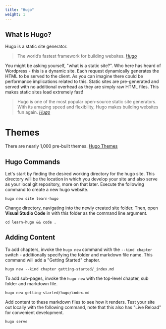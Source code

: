 ```yaml
---
title: "Hugo"
weight: 1
---
```


## What Is Hugo?

Hugo is a static site generator. 

> The world’s fastest framework for building websites. <cite><a href='https://gohugo.io/' target='_blank'>Hugo</a></cite>

You might be asking yourself, "what is a static site?". Who here has heard of <i class="fab fa-wordpress"></i> Wordpress - this is a dynamic site. Each request dynamically generates the HTML to be served to the client. As you can imagine there could be performance implications related to this. Static sites are pre-generated and served with no additional overhead as they are simply raw HTML files. This makes static sites load extremely fast!

> Hugo is one of the most popular open-source static site generators. With its amazing speed and flexibility, Hugo makes building websites fun again. <cite><a href='https://gohugo.io/' target='_blank'>Hugo</a></cite>

# Themes

There are nearly 1,000 pre-built themes. <a href='https://themes.gohugo.io/' target='_blank'>Hugo Themes</a>

## Hugo Commands

Let's start by finding the desired working directory for the hugo site. This directory will be the location in which you develop your site and also serve as your local git repository, more on that later. Execute the following command to create a new hugo website.

```
hugo new site learn-hugo
```

Change directory, navigating into the newly created site folder. Then, open __Visual Studio Code__ in with this folder as the command line argument.

```
cd learn-hugo && code .
```

## Adding Content

To add chapters, invoke the `hugo new` command with the `--kind chapter` switch - additionally specifying the folder and markdown file name. This command will add a "Getting Started" chapter.

```
hugo new --kind chapter getting-started/_index.md
```

To add sub-pages, invoke the `hugo new` with the top-level chapter, sub folder and markdown file.

```
hugo new getting-started/hugo/index.md
```

Add content to these markdown files to see how it renders. Test your site out locally with the following command, note that this also has "Live Reload" for convenient development.

```
hugo serve
```